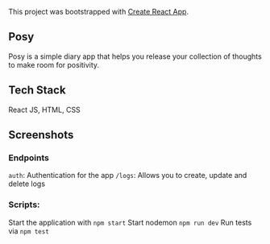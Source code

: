 This project was bootstrapped with [Create React App](https://github.com/facebook/create-react-app).

## Posy

Posy is a simple diary app that helps you release your collection of thoughts to make room for positivity. 

## Tech Stack
React JS, HTML, CSS

## Screenshots

### Endpoints
`auth`: Authentication for the app
`/logs`: Allows you to create, update and delete logs


### Scripts:
Start the application with `npm start`
Start nodemon `npm run dev`
Run tests via `npm test`

